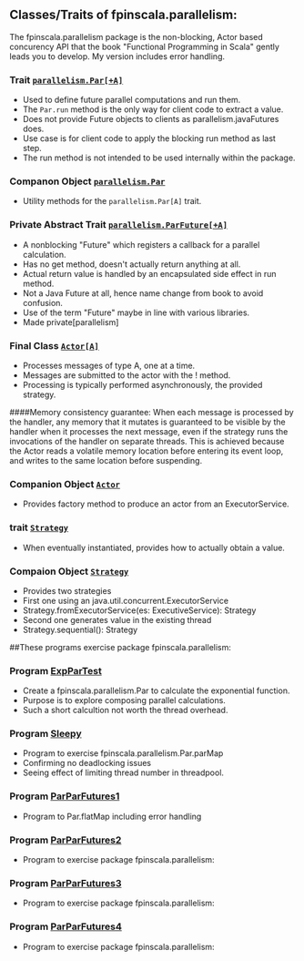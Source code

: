 ## Classes/Traits of fpinscala.parallelism:
The fpinscala.parallelism package is the non-blocking, Actor based concurency
API that the book "Functional Programming in Scala" gently leads you to develop.
My version includes error handling.

### Trait [`parallelism.Par[+A]`](https://github.com/grscheller/scheller-linux-archive/blob/master/fpinscala/src/main/scala/fpinscala/parallelism/Parallelism.scala#L30-L186)
* Used to define future parallel computations and run them.
* The `Par.run` method is the only way for client code to extract a value.
* Does not provide Future objects to clients as parallelism.javaFutures does.
* Use case is for client code to apply the blocking run method as last step.
* The run method is not intended to be used internally within the package.

### Companon Object [`parallelism.Par`](https://github.com/grscheller/scheller-linux-archive/blob/master/fpinscala/src/main/scala/fpinscala/parallelism/Parallelism.scala#L188-L374)
* Utility methods for the `parallelism.Par[A]` trait.

### Private Abstract Trait [`parallelism.ParFuture[+A]`](https://github.com/grscheller/scheller-linux-archive/blob/master/fpinscala/src/main/scala/fpinscala/parallelism/Parallelism.scala#L15-L28)
* A nonblocking "Future" which registers a callback for a parallel calculation.
* Has no get method, doesn't actually return anything at all.
* Actual return value is handled by an encapsulated side effect in run method.
* Not a Java Future at all, hence name change from book to avoid confusion.
* Use of the term "Future" maybe in line with various libraries.
* Made private[parallelism]

### Final Class [`Actor[A]`](https://github.com/grscheller/scheller-linux-archive/blob/master/fpinscala/src/main/scala/fpinscala/parallelism/Actor.scala#L19-L101)
* Processes messages of type A, one at a time.
* Messages are submitted to the actor with the ! method.
* Processing is typically performed asynchronously, the provided strategy.

####Memory consistency guarantee:
When each message is processed by the handler, any memory that it mutates is
guaranteed to be visible by the handler when it processes the next message,
even if the strategy runs the invocations of the handler on separate threads.
This is achieved because the Actor reads a volatile memory location before
entering its event loop, and writes to the same location before suspending.

### Companion Object [`Actor`](https://github.com/grscheller/scheller-linux-archive/blob/master/fpinscala/src/main/scala/fpinscala/parallelism/Actor.scala#L103-L110)
* Provides factory method to produce an actor from an ExecutorService.

### trait [`Strategy`](https://github.com/grscheller/scheller-linux-archive/blob/master/fpinscala/src/main/scala/fpinscala/parallelism/Actor.scala#L112-L121)
* When eventually instantiated, provides how to actually obtain a value.

### Compaion Object [`Strategy`](https://github.com/grscheller/scheller-linux-archive/blob/master/fpinscala/src/main/scala/fpinscala/parallelism/Actor.scala#L123-L142)
* Provides two strategies
* First one using an java.util.concurrent.ExecutorService
* Strategy.fromExecutorService(es: ExecutiveService): Strategy
* Second one generates value in the existing thread
* Strategy.sequential(): Strategy

##These programs exercise package fpinscala.parallelism:

### Program [ExpParTest](exerciseCode/ExpParTest.scala)
* Create a fpinscala.parallelism.Par to calculate the exponential function.
* Purpose is to explore composing parallel calculations.
* Such a short calcultion not worth the thread overhead.

### Program [Sleepy](exerciseCode/Sleepy.scala)
* Program to exercise fpinscala.parallelism.Par.parMap
* Confirming no deadlocking issues
* Seeing effect of limiting thread number in threadpool.

### Program [ParParFutures1](exerciseCode/ParParFutures1.scala)
* Program to Par.flatMap including error handling

### Program [ParParFutures2](exerciseCode/ParParFutures2.scala)
* Program to exercise package fpinscala.parallelism:

### Program [ParParFutures3](exerciseCode/ParParFutures3.scala)
* Program to exercise package fpinscala.parallelism:

### Program [ParParFutures4](exerciseCode/ParParFutures4.scala)
* Program to exercise package fpinscala.parallelism:

